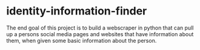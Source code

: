 # identity-information-finder
The end goal of this project is to build a webscraper in python that can pull up a persons social media pages and websites that have information about them, when given some basic information about the person.
